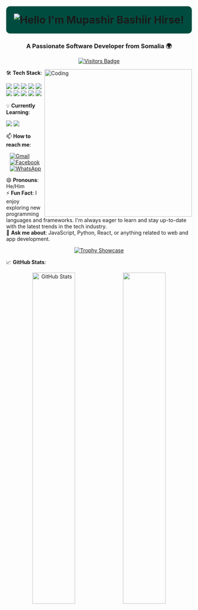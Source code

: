 <h1 align="center" style="background-color: #004D40; padding: 20px; border-radius: 10px;">
  <img src="https://readme-typing-svg.herokuapp.com/?font=Righteous&size=40&center=true&vCenter=true&width=550&height=80&duration=3000&color=FFFFFF&lines=Hello,+I'm+Mupashir+Bashiir+Hirse!+👋;" alt="Hello I'm Mupashir Bashiir Hirse!" />
</h1>
<h3 align="center">A Passionate Software Developer from Somalia 🌍</h3>

<!-- Visitor Badge -->
<p align="center">
  <a href="https://github.com/mupashirbare">
    <img src="https://visitor-badge.laobi.icu/badge?page_id=mupashirbare.mupashirbare" alt="Visitors Badge" />
  </a>
</p>

<!-- Coding GIF -->
<img align="right" alt="Coding" width="400" src="https://media.tenor.com/qJ5evVs-_uUAAAAC/coding.gif" />

<!-- Tech Stack -->
🛠️ **Tech Stack**:
<p align="left">
  <!-- Add more languages and tools here -->
  <img src="https://img.shields.io/badge/-React-61DAFB?logo=react&logoColor=white&style=for-the-badge" />
  <img src="https://img.shields.io/badge/-Node.js-333333?logo=node.js&logoColor=green&style=for-the-badge" />
  <img src="https://img.shields.io/badge/-JavaScript-F7DF1E?logo=javascript&logoColor=black&style=for-the-badge" />
  <img src="https://img.shields.io/badge/-PHP-777BB4?logo=php&logoColor=white&style=for-the-badge" />
  <img src="https://img.shields.io/badge/-CSS3-1572B6?logo=css3&logoColor=white&style=for-the-badge" />
  <img src="https://img.shields.io/badge/-C%23-239120?logo=c-sharp&logoColor=white&style=for-the-badge" />
  <img src="https://img.shields.io/badge/-Flutter-02569B?logo=flutter&logoColor=white&style=for-the-badge" />
  <img src="https://img.shields.io/badge/-TailwindCSS-06B6D4?logo=tailwindcss&logoColor=white&style=for-the-badge" />
  <img src="https://img.shields.io/badge/-PostgreSQL-4169E1?logo=postgresql&logoColor=white&style=for-the-badge" />
  <img src="https://img.shields.io/badge/-Docker-2496ED?logo=docker&logoColor=white&style=for-the-badge" />
</p>

<!-- What I'm Currently Learning -->
💡 **Currently Learning**:
<p align="left">
  <img src="https://img.shields.io/badge/-Mobile+App+Development-333333?style=for-the-badge&logo=android&logoColor=green" />
  <img src="https://img.shields.io/badge/-MERN+Stack-333333?style=for-the-badge&logo=mongodb&logoColor=green" />
</p>

<!-- How to reach me -->
📫 **How to reach me**:
<div align="left" style="padding-left: 10px;">
  <a href="mailto:mubashirbarre12@example.com">
    <img src="https://img.shields.io/badge/Gmail-333333?style=for-the-badge&logo=gmail&logoColor=red" alt="Gmail" />
  </a>
  <a href="https://www.facebook.com/mubashir.bashir.716195" target="_blank">
    <img src="https://img.shields.io/badge/Facebook-333333?style=for-the-badge&logo=facebook&logoColor=blue" alt="Facebook" />
  </a>
  <a href="https://wa.me/0616917540" target="_blank">
    <img src="https://img.shields.io/badge/WhatsApp-333333?style=for-the-badge&logo=whatsapp&logoColor=green" alt="WhatsApp" />
  </a>
</div>

<!-- Fun fact and ask me about section -->
😄 **Pronouns**: He/Him  
⚡ **Fun Fact**: I enjoy exploring new programming languages and frameworks. I'm always eager to learn and stay up-to-date with the latest trends in the tech industry.  
💬 **Ask me about**: JavaScript, Python, React, or anything related to web and app development.

<!-- Trophy Showcase -->
<div align="center">
  <a href="https://github.com/ryo-ma/github-profile-trophy">
    <img 
      src="https://github-profile-trophy.vercel.app/?username=mupashirbare&theme=darkhub&row=1&column=6&no-bg=true&no-frame=true" 
      alt="Trophy Showcase"
      style="max-width: 100%; height: auto;"
    />
  </a>
</div>

<!-- GitHub Stats -->
📈 **GitHub Stats**:
<div align="center">
  <img src="https://github-readme-stats.vercel.app/api?username=mupashirbare&show_icons=true&theme=react&hide_border=true&bg_color=0D1117" alt="GitHub Stats" width="48%" />
  <img src="https://github-readme-streak-stats.herokuapp.com/?user=mupashirbare&theme=react&hide_border=true" width="48%" />
</div>
